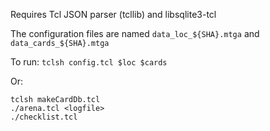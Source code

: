 Requires Tcl JSON parser (tcllib)
and libsqlite3-tcl

The configuration files are named `data_loc_${SHA}.mtga` and `data_cards_${SHA}.mtga` 

To run:
`tclsh config.tcl $loc $cards`

Or:
```
tclsh makeCardDb.tcl
./arena.tcl <logfile>
./checklist.tcl
```

